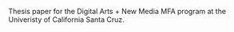 Thesis paper for the Digital Arts + New Media MFA program at the Univeristy of California Santa Cruz.